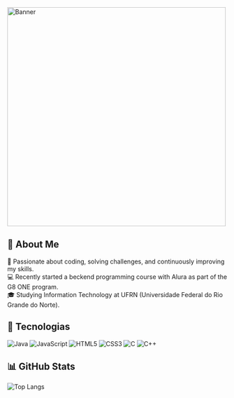 <img src="https://github.com/user-attachments/assets/a3116f01-d166-4545-b677-96df3c65dc80" alt="Banner" width="500" length="300">




## 👋 About Me

🚀 Passionate about coding, solving challenges, and continuously improving my skills.  
💻 Recently started a beckend programming course with Alura as part of the G8 ONE program.  
🎓 Studying Information Technology at UFRN (Universidade Federal do Rio Grande do Norte).



## 🚀 Tecnologias
![Java](https://img.shields.io/badge/Java-ED8B00?style=for-the-badge&logo=java&logoColor=white)
![JavaScript](https://img.shields.io/badge/JavaScript-F7DF1E?style=for-the-badge&logo=javascript&logoColor=black)
![HTML5](https://img.shields.io/badge/HTML5-E34F26?style=for-the-badge&logo=html5&logoColor=white)
![CSS3](https://img.shields.io/badge/CSS3-1572B6?style=for-the-badge&logo=css3&logoColor=white)
![C](https://img.shields.io/badge/C-A8B9CC?style=for-the-badge&logo=c&logoColor=white)
![C++](https://img.shields.io/badge/C++-00599C?style=for-the-badge&logo=cplusplus&logoColor=white)

## 📊 GitHub Stats

![Top Langs](https://github-readme-stats.vercel.app/api/top-langs/?username=is-wenderson&layout=compact&theme=dark)


